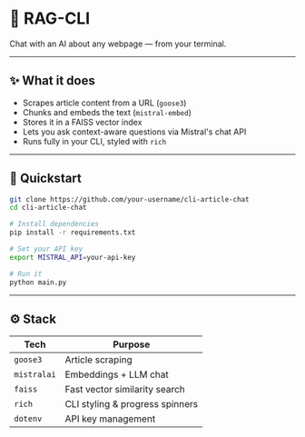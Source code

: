 # 🧠 RAG-CLI

Chat with an AI about any webpage — from your terminal.


---

## ✨ What it does

- Scrapes article content from a URL (`goose3`)
- Chunks and embeds the text (`mistral-embed`)
- Stores it in a FAISS vector index
- Lets you ask context-aware questions via Mistral's chat API
- Runs fully in your CLI, styled with `rich`

---

## 🚀 Quickstart

```bash
git clone https://github.com/your-username/cli-article-chat
cd cli-article-chat

# Install dependencies
pip install -r requirements.txt

# Set your API key
export MISTRAL_API=your-api-key

# Run it
python main.py
```

---

## ⚙️ Stack

| Tech         | Purpose                            |
|--------------|------------------------------------|
| `goose3`     | Article scraping                   |
| `mistralai`  | Embeddings + LLM chat              |
| `faiss`      | Fast vector similarity search      |
| `rich`       | CLI styling & progress spinners    |
| `dotenv`     | API key management                 |

